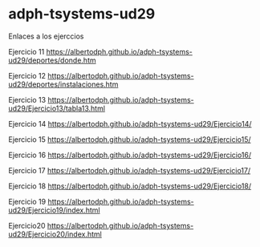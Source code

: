 # adph-tsystems-ud29
Enlaces a los ejerccios

Ejercicio 11
https://albertodph.github.io/adph-tsystems-ud29/deportes/donde.htm

Ejercicio 12
https://albertodph.github.io/adph-tsystems-ud29/deportes/instalaciones.htm

Ejercicio 13
https://albertodph.github.io/adph-tsystems-ud29/Ejercicio13/tabla13.html

Ejercicio 14
https://albertodph.github.io/adph-tsystems-ud29/Ejercicio14/

Ejercicio 15
https://albertodph.github.io/adph-tsystems-ud29/Ejercicio15/

Ejercicio 16
https://albertodph.github.io/adph-tsystems-ud29/Ejercicio16/

Ejercicio 17
https://albertodph.github.io/adph-tsystems-ud29/Ejercicio17/

Ejercicio 18
https://albertodph.github.io/adph-tsystems-ud29/Ejercicio18/

Ejercicio 19
https://albertodph.github.io/adph-tsystems-ud29/Ejercicio19/index.html

Ejercicio20
https://albertodph.github.io/adph-tsystems-ud29/Ejercicio20/index.html


